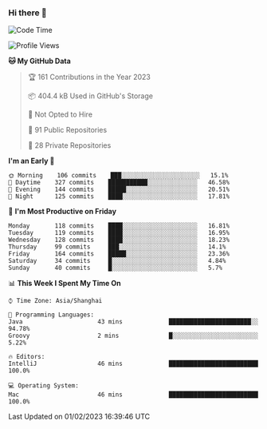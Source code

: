 ### Hi there 👋

<!--
**qbosen/qbosen** is a ✨ _special_ ✨ repository because its `README.md` (this file) appears on your GitHub profile.

Here are some ideas to get you started:

- 🔭 I’m currently working on ...
- 🌱 I’m currently learning ...
- 👯 I’m looking to collaborate on ...
- 🤔 I’m looking for help with ...
- 💬 Ask me about ...
- 📫 How to reach me: ...
- 😄 Pronouns: ...
- ⚡ Fun fact: ...
-->

<!--START_SECTION:waka-->
![Code Time](http://img.shields.io/badge/Code%20Time-1%2C146%20hrs%209%20mins-blue)

![Profile Views](http://img.shields.io/badge/Profile%20Views-2-blue)

**🐱 My GitHub Data** 

> 🏆 161 Contributions in the Year 2023
 > 
> 📦 404.4 kB Used in GitHub's Storage 
 > 
> 🚫 Not Opted to Hire
 > 
> 📜 91 Public Repositories 
 > 
> 🔑 28 Private Repositories  
 > 
**I'm an Early 🐤** 

```text
🌞 Morning    106 commits    ███░░░░░░░░░░░░░░░░░░░░░░   15.1% 
🌆 Daytime    327 commits    ███████████░░░░░░░░░░░░░░   46.58% 
🌃 Evening    144 commits    █████░░░░░░░░░░░░░░░░░░░░   20.51% 
🌙 Night      125 commits    ████░░░░░░░░░░░░░░░░░░░░░   17.81%

```
📅 **I'm Most Productive on Friday** 

```text
Monday       118 commits    ████░░░░░░░░░░░░░░░░░░░░░   16.81% 
Tuesday      119 commits    ████░░░░░░░░░░░░░░░░░░░░░   16.95% 
Wednesday    128 commits    ████░░░░░░░░░░░░░░░░░░░░░   18.23% 
Thursday     99 commits     ███░░░░░░░░░░░░░░░░░░░░░░   14.1% 
Friday       164 commits    █████░░░░░░░░░░░░░░░░░░░░   23.36% 
Saturday     34 commits     █░░░░░░░░░░░░░░░░░░░░░░░░   4.84% 
Sunday       40 commits     █░░░░░░░░░░░░░░░░░░░░░░░░   5.7%

```


📊 **This Week I Spent My Time On** 

```text
⌚︎ Time Zone: Asia/Shanghai

💬 Programming Languages: 
Java                     43 mins             ███████████████████████░░   94.78% 
Groovy                   2 mins              █░░░░░░░░░░░░░░░░░░░░░░░░   5.22%

🔥 Editors: 
IntelliJ                 46 mins             █████████████████████████   100.0%

💻 Operating System: 
Mac                      46 mins             █████████████████████████   100.0%

```


 Last Updated on 01/02/2023 16:39:46 UTC
<!--END_SECTION:waka-->

